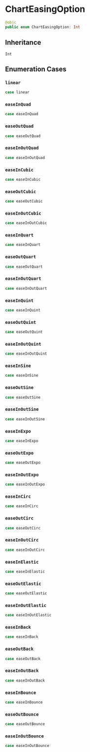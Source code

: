 # ChartEasingOption

``` swift
@objc
public enum ChartEasingOption: Int
```

## Inheritance

`Int`

## Enumeration Cases

### `linear`

``` swift
case linear
```

### `easeInQuad`

``` swift
case easeInQuad
```

### `easeOutQuad`

``` swift
case easeOutQuad
```

### `easeInOutQuad`

``` swift
case easeInOutQuad
```

### `easeInCubic`

``` swift
case easeInCubic
```

### `easeOutCubic`

``` swift
case easeOutCubic
```

### `easeInOutCubic`

``` swift
case easeInOutCubic
```

### `easeInQuart`

``` swift
case easeInQuart
```

### `easeOutQuart`

``` swift
case easeOutQuart
```

### `easeInOutQuart`

``` swift
case easeInOutQuart
```

### `easeInQuint`

``` swift
case easeInQuint
```

### `easeOutQuint`

``` swift
case easeOutQuint
```

### `easeInOutQuint`

``` swift
case easeInOutQuint
```

### `easeInSine`

``` swift
case easeInSine
```

### `easeOutSine`

``` swift
case easeOutSine
```

### `easeInOutSine`

``` swift
case easeInOutSine
```

### `easeInExpo`

``` swift
case easeInExpo
```

### `easeOutExpo`

``` swift
case easeOutExpo
```

### `easeInOutExpo`

``` swift
case easeInOutExpo
```

### `easeInCirc`

``` swift
case easeInCirc
```

### `easeOutCirc`

``` swift
case easeOutCirc
```

### `easeInOutCirc`

``` swift
case easeInOutCirc
```

### `easeInElastic`

``` swift
case easeInElastic
```

### `easeOutElastic`

``` swift
case easeOutElastic
```

### `easeInOutElastic`

``` swift
case easeInOutElastic
```

### `easeInBack`

``` swift
case easeInBack
```

### `easeOutBack`

``` swift
case easeOutBack
```

### `easeInOutBack`

``` swift
case easeInOutBack
```

### `easeInBounce`

``` swift
case easeInBounce
```

### `easeOutBounce`

``` swift
case easeOutBounce
```

### `easeInOutBounce`

``` swift
case easeInOutBounce
```
